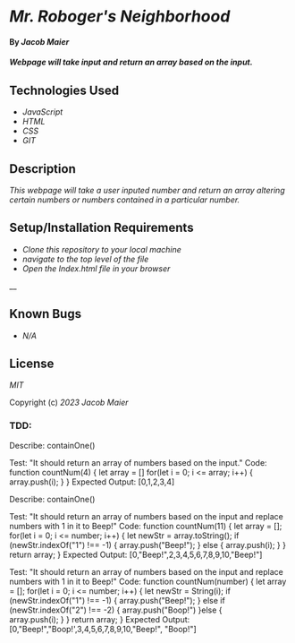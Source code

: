 # _Mr. Roboger's Neighborhood_

#### By _Jacob Maier_

#### _Webpage will take input and return an array based on the input._

## Technologies Used

* _JavaScript_
* _HTML_
* _CSS_
* _GIT_

## Description

_This webpage will take a user inputed number and return an array altering certain numbers or numbers contained in a particular number._

## Setup/Installation Requirements

* _Clone this repository to your local machine_
* _navigate to the top level of the file_
* _Open the Index.html file in your browser_


__

## Known Bugs

* _N/A_


## License

_MIT_

Copyright (c) _2023_ _Jacob Maier_


### TDD:

Describe: containOne()

Test: "It should return an array of numbers based on the input."
Code:
  function countNum(4) {
    let array = []
    for(let i = 0; i <= array; i++) {
      array.push(i);
    }
  }
Expected Output: [0,1,2,3,4]

Describe: containOne()

Test: "It should return an array of numbers based on the input and replace numbers with 1 in it to Beep!"
Code:
  function countNum(11) {
    let array = [];
    for(let i = 0; i <= number; i++) {
      let newStr = array.toString();
      if (newStr.indexOf("1") !== -1) {
      array.push("Beep!");
      } else {
      array.push(i);
      }
    }
    return array;
  }
Expected Output: [0,"Beep!",2,3,4,5,6,7,8,9,10,"Beep!"]

Test: "It should return an array of numbers based on the input and replace numbers with 1 in it to Beep!"
Code:
  function countNum(number) {
    let array = [];
    for(let i = 0; i <= number; i++) {
      let newStr = String(i);
      if (newStr.indexOf("1") !== -1) {
      array.push("Beep!");
      } else if (newStr.indexOf("2") !== -2) {
        array.push("Boop!")
      }else {  
      array.push(i);
      }
    }
    return array;
  }
Expected Output: [0,"Beep!","Boop!',3,4,5,6,7,8,9,10,"Beep!", "Boop!"]



<!-- Describe: splitNum()

Test: "It should return an array of split numbers"
Code:
  function splitNum(14) {
    const arrayToString = number.toString().split("");
    const splitArray = arrayToString.map(function(element) {
      return parseInt(element)
    })
    return splitArray;
  }
Expected Output: [1,4]

Describe: convertNum()

Test: "It should return an array of split numbers"
Code:
  function splitNum(14) {
    const arrayToString = number.toString().split("");
    const splitArray = arrayToString.map(function(element) {
      return parseInt(element)
    })
    return splitArray;
  }
Expected Output: [1,4] -->

